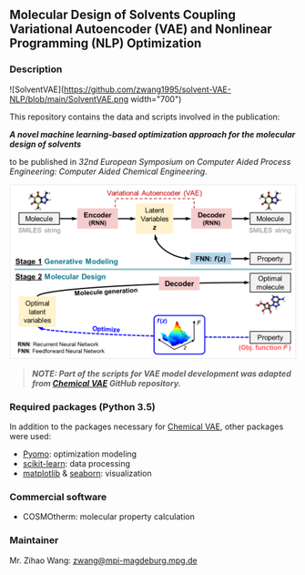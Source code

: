## Molecular Design of Solvents Coupling Variational Autoencoder (VAE) and Nonlinear Programming (NLP) Optimization

### Description

![SolventVAE](https://github.com/zwang1995/solvent-VAE-NLP/blob/main/SolventVAE.png width="700")

This repository contains the data and scripts involved in the publication:

***A novel machine learning-based optimization approach for the molecular design of solvents***

to be published in *32nd European Symposium on Computer Aided Process Engineering: Computer Aided Chemical Engineering*.

<img src="https://github.com/zwang1995/SolventVAE/blob/main/SolventVAE.png" width="600">

> ***NOTE: Part of the scripts for VAE model development was adapted from [Chemical VAE](https://github.com/aspuru-guzik-group/chemical_vae) GitHub repository.***

### Required packages (Python 3.5)
In addition to the packages necessary for [Chemical VAE](https://github.com/aspuru-guzik-group/chemical_vae), other packages were used:
* [Pyomo](http://www.pyomo.org/): optimization modeling
* [scikit-learn](https://scikit-learn.org/stable/): data processing
* [matplotlib](https://matplotlib.org/) & [seaborn](https://seaborn.pydata.org/): visualization

### Commercial software
* COSMOtherm: molecular property calculation

### Maintainer
Mr. Zihao Wang: zwang@mpi-magdeburg.mpg.de
